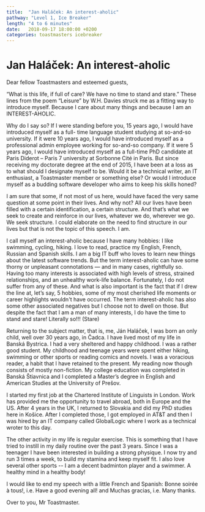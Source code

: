 ```yaml
---
title:  "Jan Haláček: An interest-aholic"
pathway: "Level 1, Ice Breaker"
length: "4 to 6 minutes"
date:   2018-09-17 18:00:00 +0200
categories: toastmasters icebreaker
---
```


# Jan Haláček: An interest-aholic
Dear fellow Toastmasters and esteemed guests,

“What is this life, if full of care? We have no time to stand and stare.” These lines from the poem
“Leisure” by W.H. Davies struck me as a fitting way to introduce myself. Because I care about many
things and because I am an INTEREST-AHOLIC.

Why do I say so? If I were standing before you, 15 years ago, I would have introduced myself as a full-
time language student studying at so-and-so university. If it were 10 years ago, I would have introduced
myself as a professional admin employee working for so-and-so company. If it were 5 years ago, I would
have introduced myself as a full-time PhD candidate at Paris Diderot – Paris 7 university at Sorbonne
Cité in Paris. But since receiving my doctorate degree at the end of 2015, I have been at a loss as to what
should I designate myself to be. Would it be a technical writer, an IT enthusiast, a Toastmaster member
or something else? Or would I introduce myself as a budding software developer who aims to keep his
skills honed?

I am sure that some, if not most of us here, would have faced the very same question at some point in
their lives. And why not? All our lives have been filled with a certain identification, a certain structure.
And that’s what we seek to create and reinforce in our lives, whatever we do, wherever we go. We seek
structure. I could elaborate on the need to find structure in our lives but that is not the topic of this
speech. I am.

I call myself an interest-aholic because I have many hobbies: I like swimming, cycling, hiking. I love to
read, practice my English, French, Russian and Spanish skills. I am a big IT buff who loves to learn new things about the
latest software trends. But the term interest-aholic can have some thorny or unpleasant connotations —
and in many cases, rightfully so. Having too many interests is associated with high levels of stress,
strained relationships, and an unhealthy work-life balance. Fortunately, I do not suffer from any of these. And
what is also important is the fact that if I drew the line at, let’s say, 5 hobbies, some of my most
cherished life moments or career highlights wouldn't have occurred. The term interest-aholic has also
some other associated negatives but I choose not to dwell on those. But despite the fact that I am a man
of many interests, I do have the time to stand and stare! Literally so!!! (Stare)

Returning to the subject matter, that is, me, Ján Haláček, I was born an only child, well over 30 years
ago, in Čadca. I have lived most of my life in Banská Bystrica. I had a very sheltered and happy childhood.
I was a rather good student. My childhood and teenage years were spent either hiking, swimming or
other sports or reading comics and novels. I was a voracious reader, a habit that I have retained to the
present. My reading now though consists of mostly non-fiction. My college education was completed in
Banská Štiavnica and I completed a Master’s degree in English and American Studies at the University of
Prešov.

I started my first job at the Chartered Institute of Linguists in London. Work has provided me the
opportunity to travel abroad, both in Europe and the US. After 4 years in the UK, I returned to Slovakia
and did my PhD studies here in Košice. After I completed those, I got employed in AT&T and then I was
hired by an IT company called GlobalLogic where I work as a technical wroter to this day.

The other activity in my life is regular exercise. This is something that I have tried to instill in my daily routine over the past
3 years. Since I was a teenager I have been interested in building a strong physique. I now try and run 3
times a week, to build my stamina and keep myself fit. I also love several other sports -- I am a decent badminton
player and a swimmer. A healthy mind in a healthy body!

I would like to end my speech with a little French and Spanish: Bonne soirée à tous!, i.e. Have a good
evening all! and Muchas gracias, i.e. Many thanks.

Over to you, Mr Toastmaster.

